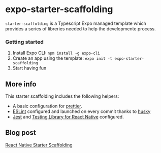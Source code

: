# expo-starter-scaffolding

`starter-scaffolding` is a Typescript Expo managed template which provides a series of libreries needed to help the developmente process.

### Getting started

1. Install Expo CLI: `npm install -g expo-cli`
2. Create an app using the template: `expo init -t expo-starter-scaffolding`
3. Start having fun

## More info

This starter scaffolding includes the following helpers:

- A basic configuration for [prettier](https://prettier.io/).
- [ESLint](https://eslint.org/) configured and launched on every commit thanks to [husky](https://github.com/typicode/husky)
- [Jest](https://jestjs.io/en/) and [Testing Library for React Native](https://callstack.github.io/react-native-testing-library/) configured.

## Blog post

[React Native Starter Scaffolding](http://sinplanbsoft.com/blog/starter-scaffolding/)
